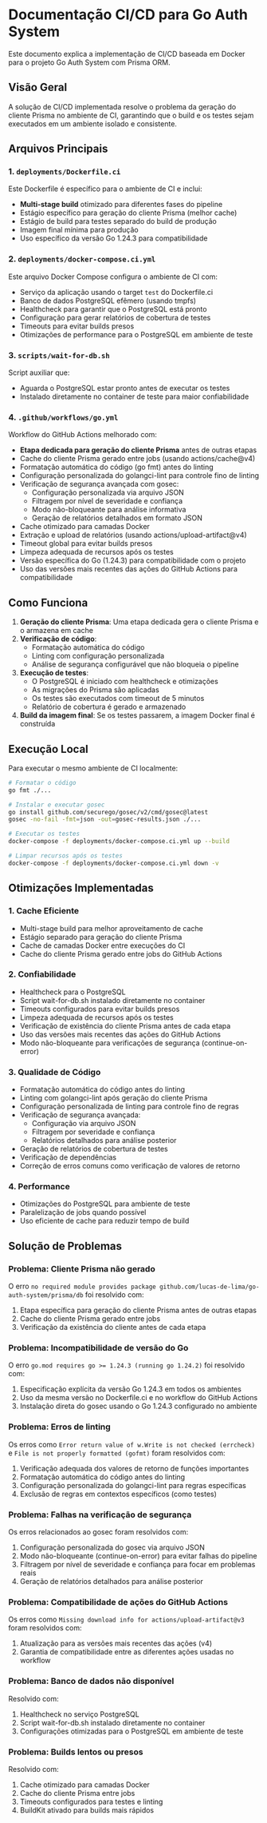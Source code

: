 # Documentação CI/CD para Go Auth System

Este documento explica a implementação de CI/CD baseada em Docker para o projeto Go Auth System com Prisma ORM.

## Visão Geral

A solução de CI/CD implementada resolve o problema da geração do cliente Prisma no ambiente de CI, garantindo que o build e os testes sejam executados em um ambiente isolado e consistente.

## Arquivos Principais

### 1. `deployments/Dockerfile.ci`

Este Dockerfile é específico para o ambiente de CI e inclui:

- **Multi-stage build** otimizado para diferentes fases do pipeline
- Estágio específico para geração do cliente Prisma (melhor cache)
- Estágio de build para testes separado do build de produção
- Imagem final mínima para produção
- Uso específico da versão Go 1.24.3 para compatibilidade

### 2. `deployments/docker-compose.ci.yml`

Este arquivo Docker Compose configura o ambiente de CI com:

- Serviço da aplicação usando o target `test` do Dockerfile.ci
- Banco de dados PostgreSQL efêmero (usando tmpfs)
- Healthcheck para garantir que o PostgreSQL está pronto
- Configuração para gerar relatórios de cobertura de testes
- Timeouts para evitar builds presos
- Otimizações de performance para o PostgreSQL em ambiente de teste

### 3. `scripts/wait-for-db.sh`

Script auxiliar que:

- Aguarda o PostgreSQL estar pronto antes de executar os testes
- Instalado diretamente no container de teste para maior confiabilidade

### 4. `.github/workflows/go.yml`

Workflow do GitHub Actions melhorado com:

- **Etapa dedicada para geração do cliente Prisma** antes de outras etapas
- Cache do cliente Prisma gerado entre jobs (usando actions/cache@v4)
- Formatação automática do código (go fmt) antes do linting
- Configuração personalizada do golangci-lint para controle fino de linting
- Verificação de segurança avançada com gosec:
  - Configuração personalizada via arquivo JSON
  - Filtragem por nível de severidade e confiança
  - Modo não-bloqueante para análise informativa
  - Geração de relatórios detalhados em formato JSON
- Cache otimizado para camadas Docker
- Extração e upload de relatórios (usando actions/upload-artifact@v4)
- Timeout global para evitar builds presos
- Limpeza adequada de recursos após os testes
- Versão específica do Go (1.24.3) para compatibilidade com o projeto
- Uso das versões mais recentes das ações do GitHub Actions para compatibilidade

## Como Funciona

1. **Geração do cliente Prisma**: Uma etapa dedicada gera o cliente Prisma e o armazena em cache
2. **Verificação de código**: 
   - Formatação automática do código
   - Linting com configuração personalizada
   - Análise de segurança configurável que não bloqueia o pipeline
3. **Execução de testes**:
   - O PostgreSQL é iniciado com healthcheck e otimizações
   - As migrações do Prisma são aplicadas
   - Os testes são executados com timeout de 5 minutos
   - Relatório de cobertura é gerado e armazenado
4. **Build da imagem final**: Se os testes passarem, a imagem Docker final é construída

## Execução Local

Para executar o mesmo ambiente de CI localmente:

```bash
# Formatar o código
go fmt ./...

# Instalar e executar gosec
go install github.com/securego/gosec/v2/cmd/gosec@latest
gosec -no-fail -fmt=json -out=gosec-results.json ./...

# Executar os testes
docker-compose -f deployments/docker-compose.ci.yml up --build

# Limpar recursos após os testes
docker-compose -f deployments/docker-compose.ci.yml down -v
```

## Otimizações Implementadas

### 1. Cache Eficiente

- Multi-stage build para melhor aproveitamento de cache
- Estágio separado para geração do cliente Prisma
- Cache de camadas Docker entre execuções do CI
- Cache do cliente Prisma gerado entre jobs do GitHub Actions

### 2. Confiabilidade

- Healthcheck para o PostgreSQL
- Script wait-for-db.sh instalado diretamente no container
- Timeouts configurados para evitar builds presos
- Limpeza adequada de recursos após os testes
- Verificação de existência do cliente Prisma antes de cada etapa
- Uso das versões mais recentes das ações do GitHub Actions
- Modo não-bloqueante para verificações de segurança (continue-on-error)

### 3. Qualidade de Código

- Formatação automática do código antes do linting
- Linting com golangci-lint após geração do cliente Prisma
- Configuração personalizada de linting para controle fino de regras
- Verificação de segurança avançada:
  - Configuração via arquivo JSON
  - Filtragem por severidade e confiança
  - Relatórios detalhados para análise posterior
- Geração de relatórios de cobertura de testes
- Verificação de dependências
- Correção de erros comuns como verificação de valores de retorno

### 4. Performance

- Otimizações do PostgreSQL para ambiente de teste
- Paralelização de jobs quando possível
- Uso eficiente de cache para reduzir tempo de build

## Solução de Problemas

### Problema: Cliente Prisma não gerado

O erro `no required module provides package github.com/lucas-de-lima/go-auth-system/prisma/db` foi resolvido com:

1. Etapa específica para geração do cliente Prisma antes de outras etapas
2. Cache do cliente Prisma gerado entre jobs
3. Verificação da existência do cliente antes de cada etapa

### Problema: Incompatibilidade de versão do Go

O erro `go.mod requires go >= 1.24.3 (running go 1.24.2)` foi resolvido com:

1. Especificação explícita da versão Go 1.24.3 em todos os ambientes
2. Uso da mesma versão no Dockerfile.ci e no workflow do GitHub Actions
3. Instalação direta do gosec usando o Go 1.24.3 configurado no ambiente

### Problema: Erros de linting

Os erros como `Error return value of w.Write is not checked (errcheck)` e `File is not properly formatted (gofmt)` foram resolvidos com:

1. Verificação adequada dos valores de retorno de funções importantes
2. Formatação automática do código antes do linting
3. Configuração personalizada do golangci-lint para regras específicas
4. Exclusão de regras em contextos específicos (como testes)

### Problema: Falhas na verificação de segurança

Os erros relacionados ao gosec foram resolvidos com:

1. Configuração personalizada do gosec via arquivo JSON
2. Modo não-bloqueante (continue-on-error) para evitar falhas do pipeline
3. Filtragem por nível de severidade e confiança para focar em problemas reais
4. Geração de relatórios detalhados para análise posterior

### Problema: Compatibilidade de ações do GitHub Actions

Os erros como `Missing download info for actions/upload-artifact@v3` foram resolvidos com:

1. Atualização para as versões mais recentes das ações (v4)
2. Garantia de compatibilidade entre as diferentes ações usadas no workflow

### Problema: Banco de dados não disponível

Resolvido com:
1. Healthcheck no serviço PostgreSQL
2. Script wait-for-db.sh instalado diretamente no container
3. Configurações otimizadas para o PostgreSQL em ambiente de teste

### Problema: Builds lentos ou presos

Resolvido com:
1. Cache otimizado para camadas Docker
2. Cache do cliente Prisma entre jobs
3. Timeouts configurados para testes e linting
4. BuildKit ativado para builds mais rápidos 
